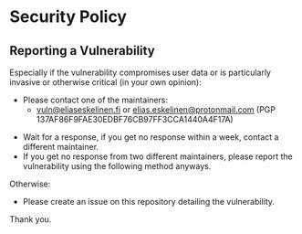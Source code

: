 # Security Policy

## Reporting a Vulnerability

Especially if the vulnerability compromises user data or is particularly invasive or otherwise critical (in your own opinion):
- Please contact one of the maintainers:
  - vuln@eliaseskelinen.fi or elias.eskelinen@protonmail.com (PGP 137AF86F9FAE30EDBF76CB97FF3CCA1440A4F17A)
<!-- TODO: add more maintainers -->
- Wait for a response, if you get no response within a week, contact a different maintainer.
- If you get no response from two different maintainers, please report the vulnerability using the following method anyways.

Otherwise:
- Please create an issue on this repository detailing the vulnerability.

Thank you.
